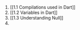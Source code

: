 1.  [[1.1 Compilations used in Dart]]
2. [[1.2 Variables in Dart]]
3. [[1.3 Understanding Null]]
4. 